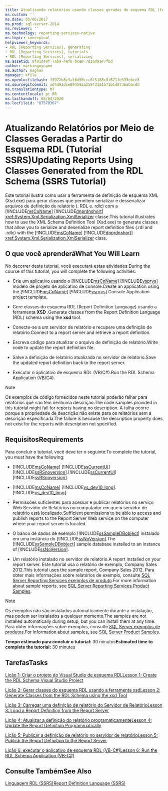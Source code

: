 ```yaml
---
title: Atualizando relatórios usando classes geradas do esquema RDL (tutorial do SSRS) | Microsoft Docs
ms.custom: ''
ms.date: 03/06/2017
ms.prod: sql-server-2014
ms.reviewer: ''
ms.technology: reporting-services-native
ms.topic: conceptual
helpviewer_keywords:
- RDL [Reporting Services], generating
- RDL [Reporting Services], tutorials
- RDL [Reporting Services], serializing
ms.assetid: 8f81d48f-7ab9-4ef8-bce0-7d16d9a47fbd
author: markingmyname
ms.author: maghan
manager: kfile
ms.openlocfilehash: f3972b8e1af6d50ccc6f5188c8f671fe333ebce8
ms.sourcegitcommit: ad4d92dce894592a259721a1571b1d8736abacdb
ms.translationtype: MT
ms.contentlocale: pt-BR
ms.lasthandoff: 08/04/2020
ms.locfileid: "87570367"
---
```

# <a name="updating-reports-using-classes-generated-from-the-rdl-schema-ssrs-tutorial"></a><span data-ttu-id="8da11-102">Atualizando Relatórios por Meio de Classes Geradas a Partir do Esquema RDL (Tutorial SSRS)</span><span class="sxs-lookup"><span data-stu-id="8da11-102">Updating Reports Using Classes Generated from the RDL Schema (SSRS Tutorial)</span></span>
  <span data-ttu-id="8da11-103">Este tutorial ilustra como usar a ferramenta de definição de esquema XML (Xsd.exe) para gerar classes que permitem serializar e desserializar arquivos de definição de relatório (. RDL e. rdlc) com a [!INCLUDE[msCoName](../includes/msconame-md.md)] [!INCLUDE[dnprdnshort](../includes/dnprdnshort-md.md)] <xref:System.Xml.Serialization.XmlSerializer> classe.</span><span class="sxs-lookup"><span data-stu-id="8da11-103">This tutorial illustrates how to use the XML Schema Definition Tool (Xsd.exe) to generate classes that allow you to serialize and deserialize report definition files (.rdl and .rdlc) with the [!INCLUDE[msCoName](../includes/msconame-md.md)] [!INCLUDE[dnprdnshort](../includes/dnprdnshort-md.md)] <xref:System.Xml.Serialization.XmlSerializer> class.</span></span>  
  
## <a name="what-you-will-learn"></a><span data-ttu-id="8da11-104">O que você aprenderá</span><span class="sxs-lookup"><span data-stu-id="8da11-104">What You Will Learn</span></span>  
 <span data-ttu-id="8da11-105">No decorrer deste tutorial, você executará estas atividades:</span><span class="sxs-lookup"><span data-stu-id="8da11-105">During the course of this tutorial, you will complete the following activities:</span></span>  
  
-   <span data-ttu-id="8da11-106">Crie um aplicativo usando o [!INCLUDE[msCoName](../includes/msconame-md.md)] [!INCLUDE[vsprvs](../includes/vsprvs-md.md)] modelo de projeto de aplicativo de console.</span><span class="sxs-lookup"><span data-stu-id="8da11-106">Create an application using the [!INCLUDE[msCoName](../includes/msconame-md.md)] [!INCLUDE[vsprvs](../includes/vsprvs-md.md)] Console Application project template.</span></span>  
  
-   <span data-ttu-id="8da11-107">Gere classes do esquema RDL (Report Definition Language) usando a ferramenta **XSD** .</span><span class="sxs-lookup"><span data-stu-id="8da11-107">Generate classes from the Report Definition Language (RDL) schema using the **xsd** tool.</span></span>  
  
-   <span data-ttu-id="8da11-108">Conecte-se a um servidor de relatório e recupere uma definição de relatório.</span><span class="sxs-lookup"><span data-stu-id="8da11-108">Connect to a report server and retrieve a report definition.</span></span>  
  
-   <span data-ttu-id="8da11-109">Escreva código para atualizar o arquivo de definição de relatório.</span><span class="sxs-lookup"><span data-stu-id="8da11-109">Write code to update the report definition file.</span></span>  
  
-   <span data-ttu-id="8da11-110">Salve a definição de relatório atualizada no servidor de relatório.</span><span class="sxs-lookup"><span data-stu-id="8da11-110">Save the updated report definition back to the report server.</span></span>  
  
-   <span data-ttu-id="8da11-111">Executar o aplicativo de esquema RDL (VB/C#).</span><span class="sxs-lookup"><span data-stu-id="8da11-111">Run the RDL Schema Application (VB/C#).</span></span>  
  
> [!NOTE]  
>  <span data-ttu-id="8da11-112">Os exemplos de código fornecidos neste tutorial poderão falhar para relatórios que não têm nenhuma descrição.</span><span class="sxs-lookup"><span data-stu-id="8da11-112">The code samples provided in this tutorial might fail for reports having no description.</span></span> <span data-ttu-id="8da11-113">A falha ocorre porque a propriedade de descrição não existe para os relatórios sem a descrição especificada.</span><span class="sxs-lookup"><span data-stu-id="8da11-113">The failure is because the description property does not exist for the reports with description not specified.</span></span>  
  
## <a name="requirements"></a><span data-ttu-id="8da11-114">Requisitos</span><span class="sxs-lookup"><span data-stu-id="8da11-114">Requirements</span></span>  
 <span data-ttu-id="8da11-115">Para concluir o tutorial, você deve ter o seguinte:</span><span class="sxs-lookup"><span data-stu-id="8da11-115">To complete the tutorial, you must have the following:</span></span>  
  
-   [!INCLUDE[msCoName](../includes/msconame-md.md)] <span data-ttu-id="8da11-116">[!INCLUDE[ssCurrentUI](../includes/sscurrentui-md.md)] [!INCLUDE[ssRSnoversion](../includes/ssrsnoversion-md.md)].</span><span class="sxs-lookup"><span data-stu-id="8da11-116">[!INCLUDE[ssCurrentUI](../includes/sscurrentui-md.md)] [!INCLUDE[ssRSnoversion](../includes/ssrsnoversion-md.md)].</span></span>  
  
-   [!INCLUDE[msCoName](../includes/msconame-md.md)] <span data-ttu-id="8da11-117">[!INCLUDE[vs_dev10_long](../includes/vs-dev10-long-md.md)].</span><span class="sxs-lookup"><span data-stu-id="8da11-117">[!INCLUDE[vs_dev10_long](../includes/vs-dev10-long-md.md)].</span></span>  
  
-   <span data-ttu-id="8da11-118">Permissões suficientes para acessar e publicar relatórios no serviço Web Servidor de Relatórios no computador em que o servidor de relatório está localizado.</span><span class="sxs-lookup"><span data-stu-id="8da11-118">Sufficient permissions to be able to access and publish reports to the Report Server Web service on the computer where your report server is located.</span></span>  
  
-   <span data-ttu-id="8da11-119">O banco de dados de exemplo [!INCLUDE[ssSampleDBobject](../includes/sssampledbobject-md.md)] instalado em uma instância do [!INCLUDE[ssNoVersion](../includes/ssnoversion-md.md)].</span><span class="sxs-lookup"><span data-stu-id="8da11-119">The [!INCLUDE[ssSampleDBobject](../includes/sssampledbobject-md.md)] sample database installed to an instance of [!INCLUDE[ssNoVersion](../includes/ssnoversion-md.md)].</span></span>  
  
-   <span data-ttu-id="8da11-120">Um relatório instalado no servidor de relatório.</span><span class="sxs-lookup"><span data-stu-id="8da11-120">A report installed on your report server.</span></span> <span data-ttu-id="8da11-121">Este tutorial usa o relatório de exemplo, Company Sales 2012.</span><span class="sxs-lookup"><span data-stu-id="8da11-121">This tutorial uses the sample report, Company Sales 2012.</span></span> <span data-ttu-id="8da11-122">Para obter mais informações sobre relatórios de exemplo, consulte [SQL Server Reporting Services exemplos de produto](https://go.microsoft.com/fwlink/?LinkId=177889).</span><span class="sxs-lookup"><span data-stu-id="8da11-122">For more information about sample reports, see [SQL Server Reporting Services Product Samples](https://go.microsoft.com/fwlink/?LinkId=177889).</span></span>  
  
> [!NOTE]  
>  <span data-ttu-id="8da11-123">Os exemplos não são instalados automaticamente durante a instalação, mas podem ser instalados a qualquer momento.</span><span class="sxs-lookup"><span data-stu-id="8da11-123">The samples are not installed automatically during setup, but you can install them at any time.</span></span> <span data-ttu-id="8da11-124">Para obter informações sobre exemplos, consulte [SQL Server exemplos de produtos](https://go.microsoft.com/fwlink/?LinkId=182887).</span><span class="sxs-lookup"><span data-stu-id="8da11-124">For information about samples, see [SQL Server Product Samples](https://go.microsoft.com/fwlink/?LinkId=182887).</span></span>  
  
 <span data-ttu-id="8da11-125">**Tempo estimado para concluir o tutorial:** 30 minutos</span><span class="sxs-lookup"><span data-stu-id="8da11-125">**Estimated time to complete the tutorial:** 30 minutes</span></span>  
  
## <a name="tasks"></a><span data-ttu-id="8da11-126">Tarefas</span><span class="sxs-lookup"><span data-stu-id="8da11-126">Tasks</span></span>  
 [<span data-ttu-id="8da11-127">Lição 1: Criar o projeto do Visual Studio de esquema RDL</span><span class="sxs-lookup"><span data-stu-id="8da11-127">Lesson 1: Create the RDL Schema Visual Studio Project</span></span>](../../2014/tutorials/lesson-1-create-the-rdl-schema-visual-studio-project.md)  
  
 [<span data-ttu-id="8da11-128">Lição 2: Gerar classes do esquema RDL usando a ferramenta xsd</span><span class="sxs-lookup"><span data-stu-id="8da11-128">Lesson 2: Generate Classes from the RDL Schema using the xsd Tool</span></span>](../../2014/tutorials/lesson-2-generate-classes-from-the-rdl-schema-using-the-xsd-tool.md)  
  
 [<span data-ttu-id="8da11-129">Lição 3: Carregar uma definição de relatório do Servidor de Relatório</span><span class="sxs-lookup"><span data-stu-id="8da11-129">Lesson 3: Load a Report Definition from the Report Server</span></span>](../../2014/tutorials/lesson-3-load-a-report-definition-from-the-report-server.md)  
  
 [<span data-ttu-id="8da11-130">Lição 4: Atualizar a definição do relatório programaticamente</span><span class="sxs-lookup"><span data-stu-id="8da11-130">Lesson 4: Update the Report Definition Programmatically</span></span>](../../2014/tutorials/lesson-4-update-the-report-definition-programmatically.md)  
  
 [<span data-ttu-id="8da11-131">Lição 5: Publicar a definição de relatório no servidor de relatório</span><span class="sxs-lookup"><span data-stu-id="8da11-131">Lesson 5: Publish the Report Definition to the Report Server</span></span>](../../2014/tutorials/lesson-5-publish-the-report-definition-to-the-report-server.md)  
  
 [<span data-ttu-id="8da11-132">Lição 6: executar o aplicativo de esquema RDL &#40;VB-C&#35;&#41;</span><span class="sxs-lookup"><span data-stu-id="8da11-132">Lesson 6: Run the RDL Schema Application &#40;VB-C&#35;&#41;</span></span>](../../2014/tutorials/lesson-6-run-the-rdl-schema-application-vb-csharp.md)  
  
## <a name="see-also"></a><span data-ttu-id="8da11-133">Consulte Também</span><span class="sxs-lookup"><span data-stu-id="8da11-133">See Also</span></span>  
 [<span data-ttu-id="8da11-134">Linguagem RDL &#40;SSRS&#41;</span><span class="sxs-lookup"><span data-stu-id="8da11-134">Report Definition Language &#40;SSRS&#41;</span></span>](../reporting-services/reports/report-definition-language-ssrs.md)  
  
  
